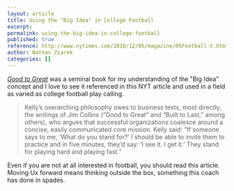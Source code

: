 ```yaml
---
layout: article
title: Using the "Big Idea" in College Football
excerpt: 
permalink: using-the-big-idea-in-college-football
published: true
reference: http://www.nytimes.com/2010/12/05/magazine/05Football-t.html?pagewanted=all
author: Nathan Ziarek
categories: []
---
```



*[Good to Great][1]* was a seminal book for my understanding of the "Big Idea" concept and I love to see it referenced in this NYT article and used in a field as varied as college football play calling.

> Kelly’s overarching philosophy owes to business texts, most directly, the writings of Jim Collins (“Good to Great” and “Built to Last,” among others), who argues that successful organizations coalesce around a concise, easily communicated core mission. Kelly said: “If someone says to me, ‘What do you stand for?’ I should be able to invite them to practice and in five minutes, they’d say: ‘I see it. I get it.’ They stand for playing hard and playing fast.”

Even if you are not at all interested in football, you should read this article. Moving Ux forward means thinking outside the box, something this coach has done in spades.

 [1]: http://www.amazon.com/gp/product/0066620996?ie=UTF8&tag=lattothepar07-20&linkCode=as2&camp=1789&creative=390957&creativeASIN=0066620996